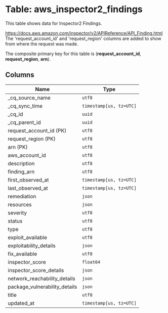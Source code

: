 # Table: aws_inspector2_findings

This table shows data for Inspector2 Findings.

https://docs.aws.amazon.com/inspector/v2/APIReference/API_Finding.html
The 'request_account_id' and 'request_region' columns are added to show from where the request was made.

The composite primary key for this table is (**request_account_id**, **request_region**, **arn**).

## Columns

| Name          | Type          |
| ------------- | ------------- |
|_cq_source_name|`utf8`|
|_cq_sync_time|`timestamp[us, tz=UTC]`|
|_cq_id|`uuid`|
|_cq_parent_id|`uuid`|
|request_account_id (PK)|`utf8`|
|request_region (PK)|`utf8`|
|arn (PK)|`utf8`|
|aws_account_id|`utf8`|
|description|`utf8`|
|finding_arn|`utf8`|
|first_observed_at|`timestamp[us, tz=UTC]`|
|last_observed_at|`timestamp[us, tz=UTC]`|
|remediation|`json`|
|resources|`json`|
|severity|`utf8`|
|status|`utf8`|
|type|`utf8`|
|exploit_available|`utf8`|
|exploitability_details|`json`|
|fix_available|`utf8`|
|inspector_score|`float64`|
|inspector_score_details|`json`|
|network_reachability_details|`json`|
|package_vulnerability_details|`json`|
|title|`utf8`|
|updated_at|`timestamp[us, tz=UTC]`|